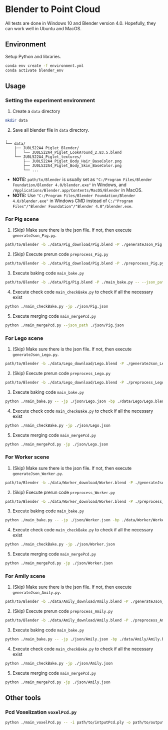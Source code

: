 # Blender to Point Cloud

All tests are done in Windows 10 and Blender version 4.0.
Hopefully, they can work well in Ubuntu and MacOS.

## Environment
Setup Python and libraries.
```bash
conda env create -f environment.yml
conda activate blender_env
```

## Usage

### Setting the experiment environment

1. Create a `data` directory
```bash
mkdir data
```

2. Save all blender file in `data` directory.  
```
.
└── data/
    ├── JU0L522A4_Piglet_Blender/
    │   └── JU0L522A4_Piglet_LookAround_2.83.5.blend
    └── JU0L522A4_Piglet_textures/
        ├── JU0L522A4_Piglet_Body_Hair_BaseColor.png
        ├── JU0L522A4_Piglet_Body_Skin_BaseColor.png
        └── ...
```

- **NOTE:** `path/to/Blender` is usually set as `"C:/Program Files/Blender Foundation/Blender 4.0/blender.exe"` in Windows, and `/Applications/Blender.app/Contents/MacOS/Blender` in MacOS.
- **NOTE:** Use `"C:/Program Files/Blender Foundation/Blender 4.0/blender.exe"` in Windows CMD instead of `C:/"Program Files"/"Blender Foundation"/"Blender 4.0"/blender.exe`.

### For Pig scene

1. (Skip) Make sure there is the json file.
If not, then execute `generateJson_Pig.py`.
```bash
path/to/Blender -b ./data/Pig_download/Pig.blend -P ./generateJson_Pig.py
```

2. (Skip) Execute prerun code `preprocess_Pig.py` 
```bash
path/to/Blender -b ./data/Pig_download/Pig.blend -P ./preprocess_Pig.py
```

3. Execute baking code `main_bake.py` 
```bash
path/to/Blender -b ./data/Pig/Pig.blend -P ./main_bake.py -- --json_path ./json/Pig.json
```

4. Execute check code `main_checkBake.py` to check if all the necessary exist
```bash
python ./main_checkBake.py -jp ./json/Pig.json
```

5. Execute merging code `main_mergePcd.py` 
```bash
python ./main_mergePcd.py --json_path ./json/Pig.json
```

### For Lego scene

1. (Skip) Make sure there is the json file.
If not, then execute `generateJson_Lego.py`.
```bash
path/to/Blender -b ./data/Lego_download/Lego.blend -P ./generateJson_Lego.py
```

2. (Skip) Execute prerun code `preprocess_Lego.py`
```bash
path/to/Blender -b ./data/Lego_download/Lego.blend -P ./preprocess_Lego.py
```

3. Execute baking code `main_bake.py` 
```bash
python ./main_bake.py -- -jp ./json/Lego.json -bp ./data/Lego/Lego.blend
```

4. Execute check code `main_checkBake.py` to check if all the necessary exist
```bash
python ./main_checkBake.py -jp ./json/Lego.json
```

5. Execute merging code `main_mergePcd.py` 
```bash
python ./main_mergePcd.py -jp ./json/Lego.json
```

### For Worker scene

1. (Skip) Make sure there is the json file.
If not, then execute `generateJson_Worker.py`.
```bash
path/to/Blender -b ./data/Worker_download/Worker.blend -P ./generateJson_Worker.py
```

2. (Skip) Execute prerun code `preprocess_Worker.py` 
```bash
path/to/Blender -b ./data/Worker_download/Worker.blend -P ./preprocess_Worker.py
```

3. Execute baking code `main_bake.py` 
```bash
python ./main_bake.py -- -jp ./json/Worker.json -bp ./data/Worker/Worker.blend
```

4. Execute check code `main_checkBake.py` to check if all the necessary exist
```bash
python ./main_checkBake.py -jp ./json/Worker.json
```

5. Execute merging code `main_mergePcd.py` 
```bash
python ./main_mergePcd.py -jp ./json/Worker.json
```

### For Amily scene

1. (Skip) Make sure there is the json file.
If not, then execute `generateJson_Amily.py`.
```bash
path/to/Blender -b ./data/Amily_download/Amily.blend -P ./generateJson_Amily.py
```

2. (Skip) Execute prerun code `preprocess_Amily.py` 
```bash
path/to/Blender -b ./data/Amily_download/Amily.blend -P ./preprocess_Amily.py
```

3. Execute baking code `main_bake.py` 
```bash
python ./main_bake.py -- -jp ./json/Amily.json -bp ./data/Amily/Amily.blend
```

4. Execute check code `main_checkBake.py` to check if all the necessary exist
```bash
python ./main_checkBake.py -jp ./json/Amily.json
```

5. Execute merging code `main_mergePcd.py` 
```bash
python ./main_mergePcd.py -jp ./json/Amily.json
```

## Other tools

### Pcd Voxelization `voxelPcd.py`

```bash
python ./main_voxelPcd.py -- -i path/to/intputPcd.ply -o path/to/outputPcd.ply -v 0.01
```
